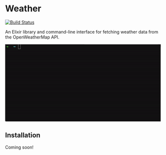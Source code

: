 # Weather

[![Build
Status](https://github.com/spencerolson/weather/actions/workflows/elixir.yml/badge.svg)](https://github.com/spencerolson/weather/actions/workflows/elixir.yml)

An Elixir library and command-line interface for fetching weather data from the OpenWeatherMap API.

![](priv/static/images/demo.gif)

## Installation

Coming soon!
